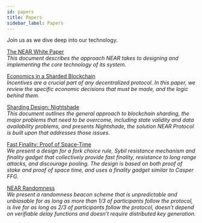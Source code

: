 ```yaml
---
id: papers
title: Papers
sidebar_label: Papers
---
```


Join us as we dive deep into our technology.

[The NEAR White Paper](https://near.org/papers/the-official-near-white-paper/)<br/>
*This document describes the approach NEAR takes to designing and implementing the core technology of its system.*

[Economics in a Sharded Blockchain](https://near.org/papers/economics-in-sharded-blockchain/)<br>
*Incentives are a crucial part of any decentralized protocol. In this paper, we review the specific economic decisions that must be made, and the logic behind them.*

[Sharding Design: Nightshade](https://near.org/papers/nightshade/)<br>
*This document outlines the general approach to blockchain sharding, the major problems that need to be overcome, including state validity and data availability problems, and presents Nightshade, the solution NEAR Protocol is built upon that addresses those issues.*

[Fast Finality: Proof of Space-Time](https://near.org/papers/proof-of-space-time/)<br>
*We present a design for a fork choice rule, Sybil resistance mechanism and finality gadget that collectively provide fast finality, resistance to long range attacks, and discourage pooling. The design is based on both proof of stake and proof of space time, and uses a finality gadget similar to Casper FFG.*

[NEAR Randomness](https://near.org/papers/randomness/)<br>
*We present a randomness beacon scheme that is unpredictable and unbiasable for as long as more than 1/3 of participants follow the protocol, is live for as long as 2/3 of participants follow the protocol, doesn’t depend on verifiable delay functions and doesn’t require distributed key generation.*
